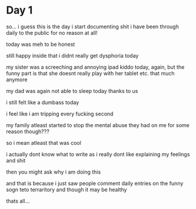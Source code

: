 # Day 1

so... i guess this is the day i start documenting shit i have been through daily to the public for no reason at all!


today was meh to be honest


still happy inside that i didnt really get dysphoria today


my sister was a screeching and annoying ipad kiddo today, again, but the funny part is that she doesnt really play with her tablet etc. that much anymore


my dad was again not able to sleep today thanks to us


i still felt like a dumbass today


i feel like i am tripping every fucking second


my family atleast started to stop the mental abuse they had on me for some reason though???


so i mean atleast that was cool


i actually dont know what to write as i really dont like explaining my feelings and shit


then you might ask why i am doing this


and that is because i just saw people comment daily entries on the funny sogn teto terraritory and though it may be healthy


thats all...
